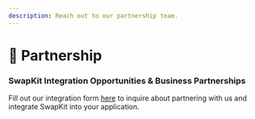 ```yaml
---
description: Reach out to our partnership team.
---
```


# 🤝 Partnership

### SwapKit Integration Opportunities & Business Partnerships

Fill out our integration form [here](https://docs.google.com/forms/d/e/1FAIpQLSdJf\_WtrfnklwbaxkJnrhVqgDnYJ0XUB8tisSMUJWfy7mFm7g/viewform) to inquire about partnering with us and integrate SwapKit into your application.

